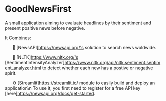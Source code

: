 # GoodNewsFirst
A small application aiming to evaluate headlines by their sentiment and present positive news before negative.

It Combines:

&nbsp;&nbsp;&nbsp;&nbsp;&nbsp;&nbsp;📰 [NewsAPI]https://newsapi.org/'s solution to search news woldwide.

&nbsp;&nbsp;&nbsp;&nbsp;&nbsp;&nbsp;🧪 [NLTK]https://www.nltk.org/'s [SentimentIntensityAnalyzer]https://www.nltk.org/api/nltk.sentiment.sentiment_analyzer.html to detect whether each new has a postive or 	negative spirit.

&nbsp;&nbsp;&nbsp;&nbsp;&nbsp;&nbsp;⚙ [Streamlit]https://streamlit.io/ module to easily build and deploy an application\n
 To use it, you first need to register for a free API key [here]https://newsapi.org/docs/get-started.
